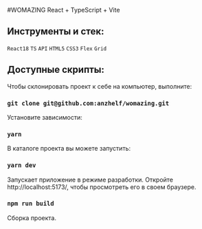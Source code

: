 #WOMAZING
React + TypeScript + Vite

## Инструменты и стек:

`React18` `TS` `API` `HTML5` `CSS3` `Flex` `Grid`

<!-- ## Ссылки на проект: -->

## Доступные скрипты:

Чтобы склонировать проект к себе на компьютер, выполните:

### `git clone git@github.com:anzhelf/womazing.git`

Установите зависимости:

### `yarn`

В каталоге проекта вы можете запустить:

### `yarn dev`

Запускает приложение в режиме разработки.
Откройте http://localhost:5173/, чтобы просмотреть его в своем браузере.

### `npm run build`

Сборка проекта.
